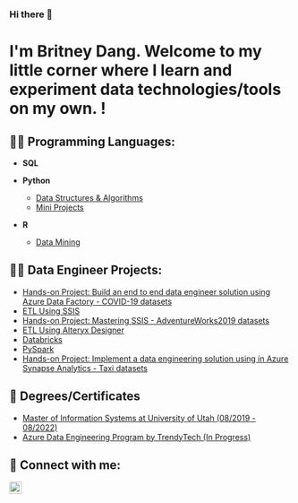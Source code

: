 ### Hi there 👋

<h1>I'm Britney Dang. Welcome to my little corner where I learn and experiment data technologies/tools on my own. !</h1>

<h2> 👨‍💻 Programming Languages:</h2>

- <b>SQL</b>
- <b>Python</b>
  - [Data Structures & Algorithms](https://github.com/)
  - [Mini Projects](https://github.com/britneydang/PythonMiniProjects)
  
- <b>R</b>
  - [Data Mining](https://github.com/britneydang/DataMiningWithR)
 
<h2> 👨‍💻 Data Engineer Projects:</h2>

- [Hands-on Project: Build an end to end data engineer solution using Azure Data Factory - COVID-19 datasets](https://github.com/britneydang/HandsonProject-Covid19)
- [ETL Using SSIS](https://github.com/britneydang/HandsonProject_SSIS)
- [Hands-on Project: Mastering SSIS - AdventureWorks2019 datasets](https://github.com/britneydang/HandsonProject_MasteringSSIS)
- [ETL Using Alteryx Designer](https://github.com/britneydang/HandsonProject_BasicAlteryx)
- [Databricks](https://github.com/britneydang/Learning-Databricks)
- [PySpark](https://github.com/britneydang/Learning-PySpark)
- [Hands-on Project: Implement a data engineering solution using in Azure Synapse Analytics - Taxi datasets](https://github.com/britneydang/HandsonProject-Taxi)
  
<h2> 🌱 Degrees/Certificates </h2>

- [Master of Information Systems at University of Utah (08/2019 - 08/2022)](https://eccles.utah.edu/programs/master-of-science-in-information-systems/)
- [Azure Data Engineering Program by TrendyTech (In Progress)](https://trendytech.in)

<h2> 🤳 Connect with me:</h2>

[<img align="left" alt="JoshMadakor | LinkedIn" width="22px" src="https://cdn.jsdelivr.net/npm/simple-icons@v3/icons/linkedin.svg" />][linkedin]

[linkedin]: https://www.linkedin.com/in/britney-d-93521942
